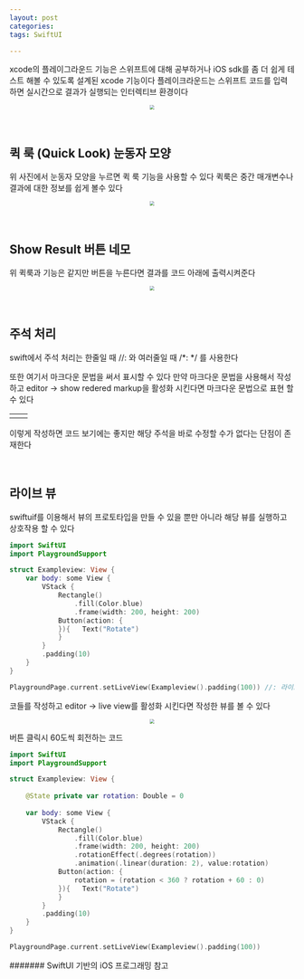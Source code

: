 ```yaml
---
layout: post
categories:
tags: SwiftUI

---
```


xcode의 플레이그라운드 기능은 스위프트에 대해 공부하거나 iOS sdk를 좀 더 쉽게 테스트 해볼 수 있도록 설계된 xcode 기능이다 플레이크라운드는 스위프트 코드를 입력하면 실시간으로 결과가 실행되는 인터렉티브 환경이다

<center>
<img src="https://github.com/Minnnning/minnnning.github.io/assets/80758613/f8045a2d-67f3-4985-a074-f078bfe438aa" style="zoom:50%;">
</center>

&nbsp;

## 퀵 룩 (Quick Look) 눈동자 모양

위 사진에서 눈동자 모양을 누르면 퀵 룩 기능을 사용할 수 있다 퀵룩은 중간 매개변수나 결과에 대한 정보를 쉽게 볼수 있다

<center>
<img src="https://github.com/Minnnning/minnnning.github.io/assets/80758613/155addf3-f579-4987-b378-aaddba05a579" style="zoom:50%;">
</center>

&nbsp;

## Show Result 버튼 네모

위 퀵룩과 기능은 같지만 버튼을 누른다면 결과를 코드 아래에 출력시켜준다

<center>
<img src="https://github.com/Minnnning/minnnning.github.io/assets/80758613/2cc11a8c-9863-42d0-b540-3cf64cbe2cc9" style="zoom:50%;">
</center>

&nbsp;

## 주석 처리

swift에서 주석 처리는 한줄일 때  //: 와 여러줄일 때  /*:     */ 를 사용한다

또한 여기서 마크다운 문법을 써서 표시할 수 있다 만약 마크다운 문법을 사용해서 작성하고 editor ->  show redered markup을 활성화 시킨다면 마크다운 문법으로 표현 할 수 있다

<table><td><center><img alt="" src="https://github.com/Minnnning/minnnning.github.io/assets/80758613/c1ec1bce-5913-4325-9471-a786a2ddc63e" style="zoom:50%;" /></center></td><td><center><img alt="" src="https://github.com/Minnnning/minnnning.github.io/assets/80758613/d11832aa-df39-40b7-924f-f2ee9ff60090" style="zoom:30%;" /></center></td></table>

이렇게 작성하면 코드 보기에는 좋지만 해당 주석을 바로 수정할 수가 없다는 단점이 존재한다

&nbsp;

## 라이브 뷰

swiftuif를 이용해서 뷰의 프로토타입을 만들 수 있을 뿐만 아니라 해당 뷰를 실행하고 상호작용 할 수 있다

``` swift
import SwiftUI
import PlaygroundSupport

struct Exampleview: View {
    var body: some View {
        VStack {
            Rectangle()
                .fill(Color.blue)
                .frame(width: 200, height: 200)
            Button(action: {
            }){   Text("Rotate")
            }
        }
        .padding(10)
    }
}

PlaygroundPage.current.setLiveView(Exampleview().padding(100)) //: 라이브 뷰 할당 코드
```

코들를 작성하고 editor -> live view를 활성화 시킨다면 작성한 뷰를 볼 수 있다

<center>
<img src="https://github.com/Minnnning/minnnning.github.io/assets/80758613/adf11e51-2b64-4b27-8413-d3f93ae34f1e" style="zoom:50%;">
</center>

버튼 클릭시 60도씩 회전하는 코드

``` swift
import SwiftUI
import PlaygroundSupport

struct Exampleview: View {
    
    @State private var rotation: Double = 0
    
    var body: some View {
        VStack {
            Rectangle()
                .fill(Color.blue)
                .frame(width: 200, height: 200)
                .rotationEffect(.degrees(rotation))
                .animation(.linear(duration: 2), value:rotation)
            Button(action: {
                rotation = (rotation < 360 ? rotation + 60 : 0)
            }){   Text("Rotate")
            }
        }
        .padding(10)
    }
}

PlaygroundPage.current.setLiveView(Exampleview().padding(100))
```

####### SwiftUI 기반의 iOS 프로그래밍 참고 
